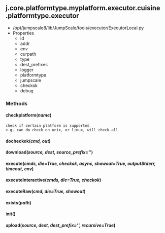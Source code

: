 <!-- toc -->
## j.core.platformtype.myplatform.executor.cuisine.platformtype.executor

- /opt/jumpscale8/lib/JumpScale/tools/executor/ExecutorLocal.py
- Properties
    - id
    - addr
    - env
    - curpath
    - type
    - dest_prefixes
    - logger
    - platformtype
    - jumpscale
    - checkok
    - debug

### Methods

#### checkplatform(*name*) 

```
check if certain platform is supported
e.g. can do check on unix, or linux, will check all

```

#### docheckok(*cmd, out*) 

#### download(*source, dest, source_prefix=''*) 

#### execute(*cmds, die=True, checkok, async, showout=True, outputStderr, timeout, env*) 

#### executeInteractive(*cmds, die=True, checkok*) 

#### executeRaw(*cmd, die=True, showout*) 

#### exists(*path*) 

#### init() 

#### upload(*source, dest, dest_prefix='', recursive=True*) 

